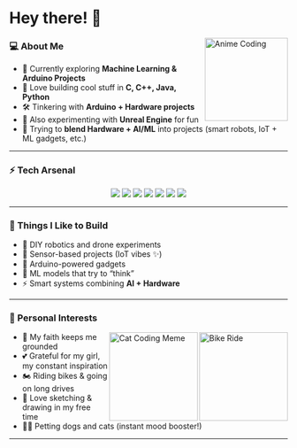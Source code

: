 # Hey there! 👋  

<img align="right" alt="Anime Coding" width="150" src="https://media.tenor.com/2roX3uxz_68AAAAM/anime-coding.gif">

### 💻 About Me  
- 🌱 Currently exploring **Machine Learning & Arduino Projects**  
- 🚀 Love building cool stuff in **C, C++, Java, Python**  
- 🛠️ Tinkering with **Arduino + Hardware projects**  
- 🎯 Also experimenting with **Unreal Engine** for fun  
- 🤖 Trying to **blend Hardware + AI/ML** into projects (smart robots, IoT + ML gadgets, etc.)  

---

### ⚡ Tech Arsenal  

<p align="center">
  <img src="https://img.shields.io/badge/-C-00599C?style=flat&logo=c&logoColor=white" />
  <img src="https://img.shields.io/badge/-C++-00599C?style=flat&logo=c%2B%2B&logoColor=white" />
  <img src="https://img.shields.io/badge/-Java-red?style=flat&logo=java&logoColor=white" />
  <img src="https://img.shields.io/badge/-Python-3776AB?style=flat&logo=python&logoColor=white" />
  <img src="https://img.shields.io/badge/-Unreal%20Engine-0E1128?style=flat&logo=unrealengine" />
  <img src="https://img.shields.io/badge/-Arduino-00979D?style=flat&logo=arduino&logoColor=white" />
  <img src="https://img.shields.io/badge/-TensorFlow-FF6F00?style=flat&logo=tensorflow&logoColor=white" />
</p>

---

### 🔧 Things I Like to Build  
- 🤖 DIY robotics and drone experiments  
- 📡 Sensor-based projects (IoT vibes ✨)  
- 🔋 Arduino-powered gadgets  
- 🧠 ML models that try to “think”  
- ⚡ Smart systems combining **AI + Hardware**  

---


### 🌸 Personal Interests  

<img align="right" alt="Bike Ride" width="160" src="./assets/bike.gif">
<img align="right" alt="Cat Coding Meme" width="160" src="./assets/cat-typing.gif">

- 🙏 My faith keeps me grounded  
- 💕 Grateful for my girl, my constant inspiration  
- 🏍️ Riding bikes & going on long drives  
- 🎨 Love sketching & drawing in my free time  
- 🐶🐱 Petting dogs and cats (instant mood booster!)  

---
